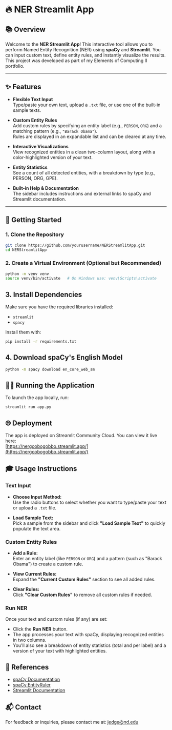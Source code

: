 # 🔥 NER Streamlit App

## 📚 Overview  
Welcome to the **NER Streamlit App**! This interactive tool allows you to perform Named Entity Recognition (NER) using **spaCy** and **Streamlit**. You can input custom text, define entity rules, and instantly visualize the results. This project was developed as part of my Elements of Computing II portfolio.

---

## ✨ Features  
- **Flexible Text Input**  
  Type/paste your own text, upload a `.txt` file, or use one of the built-in sample texts.

- **Custom Entity Rules**  
  Add custom rules by specifying an entity label (e.g., `PERSON`, `ORG`) and a matching pattern (e.g., `"Barack Obama"`).  
  Rules are displayed in an expandable list and can be cleared at any time.

- **Interactive Visualizations**  
  View recognized entities in a clean two-column layout, along with a color-highlighted version of your text.

- **Entity Statistics**  
  See a count of all detected entities, with a breakdown by type (e.g., PERSON, ORG, GPE).

- **Built-in Help & Documentation**  
  The sidebar includes instructions and external links to spaCy and Streamlit documentation.

---

## 🚀 Getting Started

### 1. Clone the Repository
```bash
git clone https://github.com/yourusername/NERStreamlitApp.git
cd NERStreamlitApp
```

### 2. Create a Virtual Environment (Optional but Recommended)
```bash
python -m venv venv
source venv/bin/activate   # On Windows use: venv\Scripts\activate
```
## 3. Install Dependencies  
Make sure you have the required libraries installed:

- `streamlit`
- `spacy`

Install them with:
```bash
pip install -r requirements.txt
```

## 4. Download spaCy's English Model
```bash
python -m spacy download en_core_web_sm
```
## 🏃‍♂️ Running the Application  
To launch the app locally, run:
```bash
streamlit run app.py
```

## 🌐 Deployment  
The app is deployed on Streamlit Community Cloud. You can view it live here:  
[https://nergoobogobbo.streamlit.app/](https://nergoobogobbo.streamlit.app/)

## 🎓 Usage Instructions

### Text Input  
- **Choose Input Method:**  
  Use the radio buttons to select whether you want to type/paste your text or upload a `.txt` file.

- **Load Sample Text:**  
  Pick a sample from the sidebar and click **"Load Sample Text"** to quickly populate the text area.

### Custom Entity Rules  
- **Add a Rule:**  
  Enter an entity label (like `PERSON` or `ORG`) and a pattern (such as "Barack Obama") to create a custom rule.

- **View Current Rules:**  
  Expand the **"Current Custom Rules"** section to see all added rules.

- **Clear Rules:**  
  Click **"Clear Custom Rules"** to remove all custom rules if needed.

### Run NER  
Once your text and custom rules (if any) are set:
- Click the **Run NER** button.
- The app processes your text with spaCy, displaying recognized entities in two columns.
- You'll also see a breakdown of entity statistics (total and per label) and a version of your text with highlighted entities.

## 📖 References  
- [spaCy Documentation](https://spacy.io/usage)  
- [spaCy EntityRuler](https://spacy.io/usage/rule-based-matching)  
- [Streamlit Documentation](https://docs.streamlit.io/)


## 📬 Contact  
For feedback or inquiries, please contact me at: [jedge@nd.edu](mailto:jedge@nd.edu)

